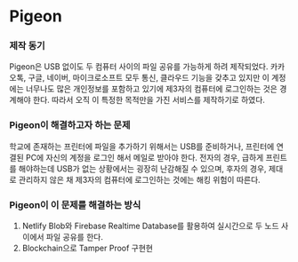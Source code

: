 # Pigeon

### 제작 동기
Pigeon은 USB 없이도 두 컴퓨터 사이의 파일 공유를 가능하게 하려 제작되었다. 카카오톡, 구글, 네이버, 마이크로소프트 모두 통신, 클라우드 기능을 갖추고 있지만 이 계정에는 너무나도 많은 개인정보를 포함하고 있기에 제3자의 컴퓨터에 로그인하는 것은 경계해야 한다. 따라서 오직 이 특정한 목적만을 가진 서비스를 제작하기로 하였다.

### Pigeon이 해결하고자 하는 문제
학교에 존재하는 프린터에 파일을 추가하기 위해서는 USB를 준비하거나, 프린터에 연결된 PC에 자신의 계정을 로그인 해서 메일로 받아야 한다. 전자의 경우, 급하게 프린트를 해야하는데 USB가 없는 상황에서는 굉장히 난감해질 수 있으며, 후자의 경우,
제대로 관리하지 않은 채 제3자의 컴퓨터에 로그인하는 것에는 해킹 위험이 따른다.

### Pigeon이 이 문제를 해결하는 방식
1. Netlify Blob와 Firebase Realtime Database를 활용하여 실시간으로 두 노드 사이에서 파일 공유를 한다.
2. Blockchain으로 Tamper Proof 구현현